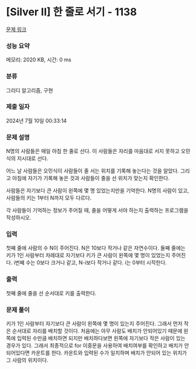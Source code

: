 # [Silver II] 한 줄로 서기 - 1138 

[문제 링크](https://www.acmicpc.net/problem/1138) 

### 성능 요약

메모리: 2020 KB, 시간: 0 ms

### 분류

그리디 알고리즘, 구현

### 제출 일자

2024년 7월 10일 00:33:14

### 문제 설명

<p>N명의 사람들은 매일 아침 한 줄로 선다. 이 사람들은 자리를 마음대로 서지 못하고 오민식의 지시대로 선다.</p>

<p>어느 날 사람들은 오민식이 사람들이 줄 서는 위치를 기록해 놓는다는 것을 알았다. 그리고 아침에 자기가 기록해 놓은 것과 사람들이 줄을 선 위치가 맞는지 확인한다.</p>

<p>사람들은 자기보다 큰 사람이 왼쪽에 몇 명 있었는지만을 기억한다. N명의 사람이 있고, 사람들의 키는 1부터 N까지 모두 다르다.</p>

<p>각 사람들이 기억하는 정보가 주어질 때, 줄을 어떻게 서야 하는지 출력하는 프로그램을 작성하시오.</p>

### 입력 

 <p>첫째 줄에 사람의 수 N이 주어진다. N은 10보다 작거나 같은 자연수이다. 둘째 줄에는 키가 1인 사람부터 차례대로 자기보다 키가 큰 사람이 왼쪽에 몇 명이 있었는지 주어진다. i번째 수는 0보다 크거나 같고, N-i보다 작거나 같다. i는 0부터 시작한다.</p>

### 출력 

 <p>첫째 줄에 줄을 선 순서대로 키를 출력한다.</p>

### 문제 풀이

 <p> 키가 1인 사람부터 자기보다 큰 사람이 왼쪽에 몇 명이 있는지 주어진다. 그래서 먼저 작은 순서대로 자리를 배치할 것이다. 처음에는 아무 사람도 배치가 안되어있기 때문에 왼쪽에 입력된 수만큼 배치하면 되지만 배치하다보면 왼쪽에 자기보다 작은 사람이 있는 경우가 있다. 그래서 최종적으로 for 이중문을 사용하여 배치여부를 확인하고 배치가 안되어있다면 카운트를 한다. 카운트와 입력된 수가 일치하며 배치가 안되어 있는 위치가 그 사람의 위치이다. </p>

